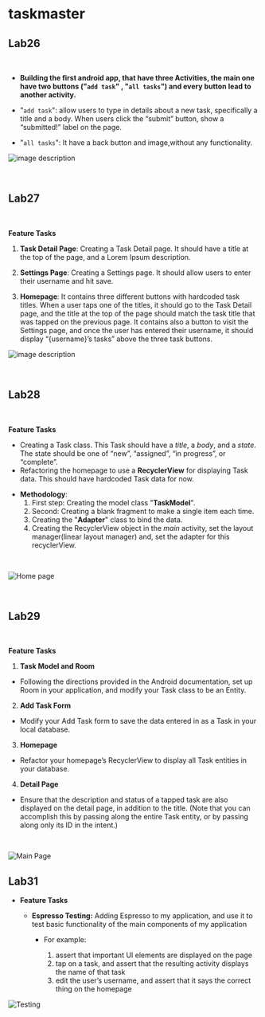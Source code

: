 # taskmaster


## **Lab26**
<br>


- **Building the first android app, that have three Activities, the main one have two buttons ("`add task`" , "`all tasks`") and every button lead to another activity.**

- "`add task`": allow users to type in details about a new task, specifically a title and a body. When users click the “submit” button, show a “submitted!” label on the page.
- "`all tasks`": It have a back button and image,without any functionality.



![image description](screenshots/lab26/homePage.jpg)



<br>

## **Lab27**
<br>

**Feature Tasks**
1. **Task Detail Page**: Creating a Task Detail page. It should have a title at the top of the page, and a Lorem Ipsum description.

2. **Settings Page**: Creating a Settings page. It should allow users to enter their username and hit save.

3. **Homepage**: It contains three different buttons with hardcoded task titles. When a user taps one of the titles, it should go to the Task Detail page, and the title at the top of the page should match the task title that was tapped on the previous page. It contains also a button to visit the Settings page, and once the user has entered their username, it should display “{username}’s tasks” above the three task buttons.



![image description](screenshots/lab27/homePage.jpg)

<br>

## **Lab28**
<br>

**Feature Tasks**
- Creating a Task class. This Task should have a *title*, a *body*, and a *state*. The state should be one of “new”, “assigned”, “in progress”, or “complete”.
- Refactoring the homepage to use a **RecyclerView** for displaying Task data. This should have hardcoded Task data for now.

* **Methodology**:
    1. First step: Creating the model class "**TaskModel**".
    2. Second: Creating a blank fragment to make a single item each time.
    3. Creating the "**Adapter**" class to bind the data.
    4. Creating the RecyclerView object in the *main* activity, set the layout manager(linear layout manager) and, set the adapter for this recyclerView. 

<br>

![Home page](screenshots/lab28/homePage.jpg)


<br>

## **Lab29**
<br>

**Feature Tasks**
1. **Task Model and Room**
- Following the directions provided in the Android documentation, set up Room in your application, and modify your Task class to be an Entity.

2. **Add Task Form**
- Modify your Add Task form to save the data entered in as a Task in your local database.

3. **Homepage**
- Refactor your homepage’s RecyclerView to display all Task entities in your database.

4. **Detail Page**
- Ensure that the description and status of a tapped task are also displayed on the detail page, in addition to the title. (Note that you can accomplish this by passing along the entire Task entity, or by passing along only its ID in the intent.)

<br>

![Main Page](screenshots/lab29/mainPage.jpg)

## **Lab31**

- **Feature Tasks**

    - **Espresso Testing:** Adding Espresso to my application, and use it to test basic functionality of the main components of my application
        - For example:

            1. assert that important UI elements are displayed on the page
            2. tap on a task, and assert that the resulting activity displays the name of that task
            3. edit the user’s username, and assert that it says the correct thing on the homepage

![Testing](screenshots/lab31/test.png)